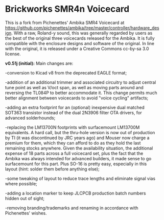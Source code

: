 # Brickworks SMR4n Voicecard
This is a fork from Pichenettes' Ambika SMR4 Voicecard at https://github.com/pichenettes/ambika/tree/master/controller/hardware_design. With a raw, Roland-y sound, this was generally regarded by users as the best of the original three voicecards released for the Ambika.  It is fully compatible with the enclosure designs and software of the original. In line with the original, it is released under a Creative Commons cc-by-sa 3.0 license. 

<b>v0.51j (initial):</b> Main changes are: 

-conversion to Kicad v8 from the deprecated EAGLE format;

-addition of an additional trimmer and associated circuitry to adjust central tune point as well as V/oct span, as well as moving parts around and reversing the TL084P to better accommodate it. This change permits much better alignment between voicecards to avoid "voice cycling" artifacts;

-adding an extra footprint for an (optional) inexpensive dual matched SOT363 transistor instead of the dual 2N3906 filter OTA drivers, for advanced solderhounds;

-replacing the LM13700N footprints with surfacemount LM13700M equivalents. A hard call, but the thru-hole version is now out of production by TI (it was discontinued by JRC years ago) and Mouser now charge a premium for them, which they can afford to do as they hold the last remaining stocks anywhere. Given the availability situation, the additional expense of 18 parts across a full voicecard set, plus the fact that the Ambika was always intended for advanced builders, it made sense to go surfacemount for this part. Plus SO-16 is pretty easy, especially in this layout (hint: solder them before anything else);

-some tweaking of layout to reduce trace lengths and eliminate signal vias where possible;

-adding a location marker to keep JLCPCB production batch numbers hidden out of sight;

-removing branding/trademarks and renaming in accordance with Pichenettes' wishes.
